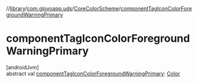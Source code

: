 //[library](../../../index.md)/[com.glovoapp.uds](../index.md)/[CoreColorScheme](index.md)/[componentTagIconColorForegroundWarningPrimary](component-tag-icon-color-foreground-warning-primary.md)

# componentTagIconColorForegroundWarningPrimary

[androidJvm]\
abstract val [componentTagIconColorForegroundWarningPrimary](component-tag-icon-color-foreground-warning-primary.md): [Color](https://developer.android.com/reference/kotlin/androidx/compose/ui/graphics/Color.html)
